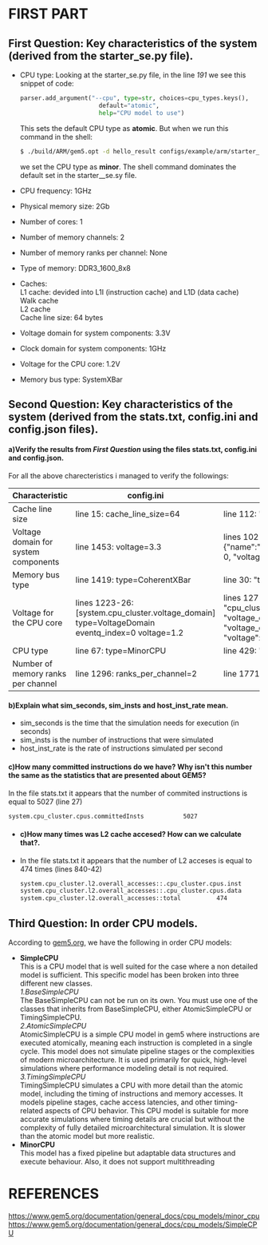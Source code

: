 # FIRST PART
## First Question: Key characteristics of the system (derived from the starter_se.py file).

* CPU type: Looking at the starter_se.py file, in the line _191_ we see this snippet of code:
  ```python
  parser.add_argument("--cpu", type=str, choices=cpu_types.keys(),
                        default="atomic",
                        help="CPU model to use")
  ```
  This sets the default CPU type as **atomic**. But when we run this command in the shell:
  ```bash
  $ ./build/ARM/gem5.opt -d hello_result configs/example/arm/starter_se.py --cpu="minor" "tests/test-progs/hello/bin/arm/linux/hello"
  ```
  we set the CPU type as **minor**. The shell command dominates the default set in the starter__se.sy file.

* CPU frequency: 1GHz 
* Physical memory size: 2Gb
* Number of cores: 1
* Number of memory channels: 2
* Number of memory ranks per channel: None
* Type of memory: DDR3_1600_8x8
* Caches:\
   L1 cache: devided into L1I (instruction cache) and L1D (data cache)\
   Walk cache\
   L2 cache\
   Cache line size: 64 bytes
* Voltage domain for system components: 3.3V
* Clock domain for system components: 1GHz
* Voltage for the CPU core: 1.2V
* Memory bus type: SystemXBar

## Second Question: Key characteristics of the system (derived from the stats.txt, config.ini and config.json files).

#### a)Verify the results from _First Question_ using the files stats.txt, config.ini and config.json.

For all the above charecteristics i managed to verify the followings:

Characteristic|config.ini|config.json|
|---------|----------|-----------|
|Cache line size         |line 15: cache_line_size=64|line 112: "cache_line_size": 64|
|Voltage domain for system components         |line 1453: voltage=3.3|lines 102-07: "voltage_domain": {"name":"voltage_domain","eventq_index": 0, "voltage": [3.3],|
|Memory bus type         |line 1419: type=CoherentXBar|line 30: "type": "CoherentXBar"|
|Voltage for the CPU core         |lines 1223-26: [system.cpu_cluster.voltage_domain] type=VoltageDomain eventq_index=0 voltage=1.2|lines 127-35: "cpu_cluster": {"name": "cpu_cluster", "thermal_domain": null, "voltage_domain": {"name": "voltage_domain", "eventq_index": 0, "voltage": [1.2],|
|CPU type         |line 67: type=MinorCPU|line 429: "type": "MinorCPU"|
|Number of memory ranks per channel         |line 1296: ranks_per_channel=2|line 1771: "ranks_per_channel": 2|

#### b)Explain what sim_seconds, sim_insts and host_inst_rate mean.

* sim_seconds is the time that the simulation needs for execution (in seconds)
* sim_insts is the number of instructions that were simulated
* host_inst_rate is the rate of instructions simulated per second

#### c)How many committed instructions do we have? Why isn't this number the same as the statistics that are presented about GEM5?

In the file stats.txt it appears that the number of commited instructions is equal to 5027 (line 27)
```bash
system.cpu_cluster.cpus.committedInsts           5027                       # Number of instructions committed
```
* #### c)How many times was L2 cache accesed? How can we calculate that?.

* In the file stats.txt it appears that the number of L2 acceses is equal to 474 times (lines 840-42)
  ```bash
  system.cpu_cluster.l2.overall_accesses::.cpu_cluster.cpus.inst          327                       # number of overall (read+write) accesses
  system.cpu_cluster.l2.overall_accesses::.cpu_cluster.cpus.data          147                       # number of overall (read+write) accesses
  system.cpu_cluster.l2.overall_accesses::total          474                       # number of overall (read+write) accesses
  ```

## Third Question: In order CPU models.

According to [gem5.org](https://www.gem5.org), we have the following in order CPU models:

* **SimpleCPU**\
This is a CPU model that is well suited for the case where a non detailed model is sufficient. This specific model has been broken into three different new classes.\
  _1.BaseSimpleCPU_\
  The BaseSimpleCPU can not be run on its own. You must use one of the classes that inherits from BaseSimpleCPU, either AtomicSimpleCPU or TimingSimpleCPU.\
  _2.AtomicSimpleCPU_\
  AtomicSimpleCPU is a simple CPU model in gem5 where instructions are executed atomically, meaning each instruction is completed in a single cycle. This model does not simulate pipeline stages or the complexities of modern microarchitecture. It is used primarily for quick, high-level simulations where performance modeling detail is not required.\
  _3.TimingSimpleCPU_\
  TimingSimpleCPU simulates a CPU with more detail than the atomic model, including the timing of instructions and memory accesses. It models pipeline stages, cache access latencies, and other timing-related aspects of CPU behavior. This CPU model is suitable for more accurate simulations where timing details are crucial but without the complexity of fully detailed microarchitectural simulation. It is slower than the atomic model but more realistic.
* **MinorCPU**\
This model has a fixed pipeline but adaptable data structures and execute behaviour. Also, it does not support multithreading 






























# REFERENCES

https://www.gem5.org/documentation/general_docs/cpu_models/minor_cpu
https://www.gem5.org/documentation/general_docs/cpu_models/SimpleCPU
